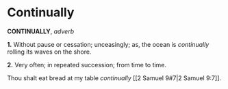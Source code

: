 # Continually

**CONTINUALLY**, _adverb_

**1.** Without pause or cessation; unceasingly; as, the ocean is _continually_ rolling its waves on the shore.

**2.** Very often; in repeated succession; from time to time.

Thou shalt eat bread at my table _continually_ [[2 Samuel 9#7|2 Samuel 9:7]].